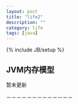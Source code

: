 ```yaml
---
layout: post
title: "life2"
description: ""
category: life
tags: [java]
---
```

{% include JB/setup %}

## JVM内存模型

暂未更新

－－－－－－－－－－－－－